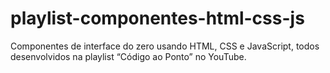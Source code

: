 # playlist-componentes-html-css-js
Componentes de interface do zero usando HTML, CSS e JavaScript, todos desenvolvidos na playlist “Código ao Ponto” no YouTube.
